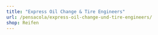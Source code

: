 ```yaml
---
title: "Express Oil Change & Tire Engineers"
url: /pensacola/express-oil-change-und-tire-engineers/
shop: Reifen
---
```

